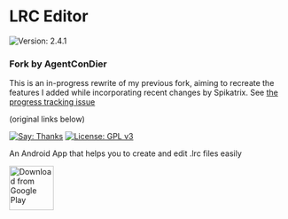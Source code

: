 # LRC Editor 
![Version: 2.4.1](https://d25lcipzij17d.cloudfront.net/badge.svg?id=gh&type=6&v=2.4.1)

### Fork by AgentConDier
This is an in-progress rewrite of my previous fork, aiming to recreate the features I added while incorporating recent changes by Spikatrix. See [the progress tracking issue](https://github.com/AgentConDier/LRC-Editor/issues/3)



(original links below)

[![Say: Thanks](https://img.shields.io/badge/Say%20Thanks-!-1EAEDB.svg)](https://play.google.com/store/apps/details?id=com.cg.lrceditor)
[![License: GPL v3](https://img.shields.io/badge/License-GPL%20v3-blue.svg)](https://www.gnu.org/licenses/gpl-3.0)

An Android App that helps you to create and edit .lrc files easily

[<img src="https://play.google.com/intl/en_us/badges/images/generic/en_badge_web_generic.png" alt="Download from Google Play" height="80">](https://play.google.com/store/apps/details?id=com.cg.lrceditor)
